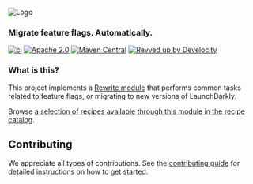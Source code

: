 ![Logo](https://github.com/openrewrite/rewrite/raw/main/doc/logo-oss.png)
### Migrate feature flags. Automatically.

[![ci](https://github.com/openrewrite/rewrite-feature-flags/actions/workflows/ci.yml/badge.svg)](https://github.com/openrewrite/rewrite-feature-flags/actions/workflows/ci.yml)
[![Apache 2.0](https://img.shields.io/github/license/openrewrite/rewrite-feature-flags.svg)](https://www.apache.org/licenses/LICENSE-2.0)
[![Maven Central](https://img.shields.io/maven-central/v/org.openrewrite.recipe/rewrite-feature-flags.svg)](https://mvnrepository.com/artifact/org.openrewrite.recipe/rewrite-feature-flags)
[![Revved up by Develocity](https://img.shields.io/badge/Revved%20up%20by-Develocity-06A0CE?logo=Gradle&labelColor=02303A)](https://ge.openrewrite.org/scans)

### What is this?

This project implements a [Rewrite module](https://github.com/openrewrite/rewrite) that performs common tasks related to feature flags, or migrating to new versions of LaunchDarkly.  

Browse [a selection of recipes available through this module in the recipe catalog](https://docs.openrewrite.org/recipes/featureflags).

## Contributing

We appreciate all types of contributions. See the [contributing guide](https://github.com/openrewrite/.github/blob/main/CONTRIBUTING.md) for detailed instructions on how to get started.
